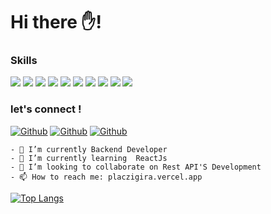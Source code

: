 # Hi there ✋! 
                                                                                

 ### Skills
<p>
   <img src="https://img.shields.io/badge/Node.js-339933?style=for-the-badge&logo=nodedotjs&logoColor=white" />
   <img src="https://img.shields.io/badge/JavaScript-323330?style=for-the-badge&logo=javascript&logoColor=F7DF1E" />
   <img src="https://img.shields.io/badge/HTML5-E34F26?style=for-the-badge&logo=html5&logoColor=white" />
  <img src="https://img.shields.io/badge/CSS3-1572B6?style=for-the-badge&logo=css3&logoColor=white" />
  <img src="https://img.shields.io/badge/MySQL-00000F?style=for-the-badge&logo=mysql&logoColor=white" />
  <img src="https://img.shields.io/badge/PHP-777BB4?style=for-the-badge&logo=php&logoColor=white" />
  <img src="https://img.shields.io/badge/PostgreSQL-316192?style=for-the-badge&logo=postgresql&logoColor=white" />
  <img src="https://img.shields.io/badge/MongoDB-4EA94B?style=for-the-badge&logo=mongodb&logoColor=white" />
    <img src="https://img.shields.io/badge/C%2B%2B-00599C?style=for-the-badge&logo=c%2B%2B&logoColor=white" />
    <img src="https://img.shields.io/badge/C-00599C?style=for-the-badge&logo=c&logoColor=white" />

</p>

### let's connect !
[<img alt="Github" src="https://img.shields.io/badge/GitHub-%2312100E.svg?&style=for-the-badge&logo=Github&logoColor=white" />](https://github.com/placzigira)
[<img alt="Github" src="https://img.shields.io/badge/twitter-%231DA1F2.svg?&style=for-the-badge&logo=twitter&logoColor=white" />](https://twitter.com/placzigira)
 [<img alt="Github" src="https://img.shields.io/badge/linkedin-316192.svg?&style=for-the-badge&logo=linkedin&logoColor=white" />](https://www.linkedin.com/in/placide-zigira/)

```
- 🔭 I’m currently Backend Developer
- 🌱 I’m currently learning  ReactJs
- 👯 I’m looking to collaborate on Rest API'S Development
- 📫 How to reach me: placzigira.vercel.app
```

[![Top Langs](https://github-readme-stats.vercel.app/api/top-langs/?username=placzigira&layout=compact)](https://github.com/placzigira/github-readme-stats)

